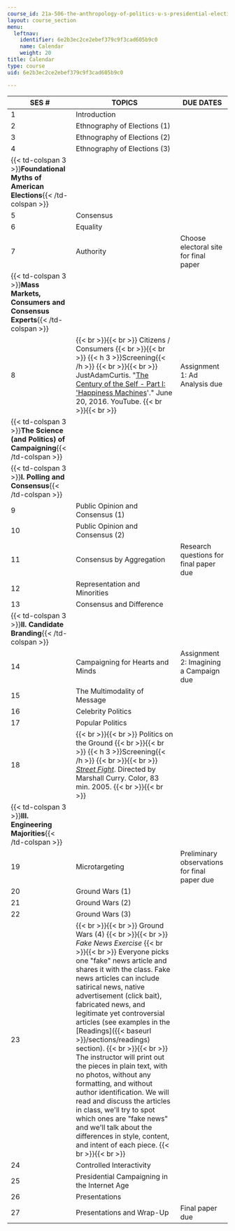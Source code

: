```yaml
---
course_id: 21a-506-the-anthropology-of-politics-u-s-presidential-election-edition-fall-2016
layout: course_section
menu:
  leftnav:
    identifier: 6e2b3ec2ce2ebef379c9f3cad605b9c0
    name: Calendar
    weight: 20
title: Calendar
type: course
uid: 6e2b3ec2ce2ebef379c9f3cad605b9c0

---
```


| SES # | TOPICS | DUE DATES |
| --- | --- | --- |
| 1 | Introduction | &nbsp; |
| 2 | Ethnography of Elections (1) | &nbsp; |
| 3 | Ethnography of Elections (2) | &nbsp; |
| 4 | Ethnography of Elections (3) | &nbsp; |
| {{< td-colspan 3 >}}**Foundational Myths of American Elections**{{< /td-colspan >}} |||
| 5 | Consensus | &nbsp; |
| 6 | Equality | &nbsp; |
| 7 | Authority | Choose electoral site for final paper |
| {{< td-colspan 3 >}}**Mass Markets, Consumers and Consensus Experts**{{< /td-colspan >}} |||
| 8 |  {{< br >}}{{< br >}} Citizens / Consumers {{< br >}}{{< br >}} {{< h 3 >}}Screening{{< /h >}} {{< br >}}{{< br >}} JustAdamCurtis. "[The Century of the Self - Part I: 'Happiness Machines](https://www.youtube.com/watch?v=DnPmg0R1M04)'." June 20, 2016. YouTube. {{< br >}}{{< br >}}  | Assignment 1: Ad Analysis due |
| {{< td-colspan 3 >}}**The Science (and Politics) of Campaigning**{{< /td-colspan >}} |||
| {{< td-colspan 3 >}}**I. Polling and Consensus**{{< /td-colspan >}} |||
| 9 | Public Opinion and Consensus (1) | &nbsp; |
| 10 | Public Opinion and Consensus (2) | &nbsp; |
| 11 | Consensus by Aggregation | Research questions for final paper due |
| 12 | Representation and Minorities | &nbsp; |
| 13 | Consensus and Difference | &nbsp; |
| {{< td-colspan 3 >}}**II. Candidate Branding**{{< /td-colspan >}} |||
| 14 | Campaigning for Hearts and Minds | Assignment 2: Imagining a Campaign due |
| 15 | The Multimodality of Message | &nbsp; |
| 16 | Celebrity Politics | &nbsp; |
| 17 | Popular Politics | &nbsp; |
| 18 |  {{< br >}}{{< br >}} Politics on the Ground {{< br >}}{{< br >}} {{< h 3 >}}Screening{{< /h >}} {{< br >}}{{< br >}} [_Street Fight_](http://www.imdb.com/title/tt0457496/?ref_=fn_al_tt_2). Directed by Marshall Curry. Color, 83 min. 2005. {{< br >}}{{< br >}}  | &nbsp; |
| {{< td-colspan 3 >}}**III. Engineering Majorities**{{< /td-colspan >}} |||
| 19 | Microtargeting | Preliminary observations for final paper due |
| 20 | Ground Wars (1) | &nbsp; |
| 21 | Ground Wars (2) | &nbsp; |
| 22 | Ground Wars (3) | &nbsp; |
| 23 |  {{< br >}}{{< br >}} Ground Wars (4) {{< br >}}{{< br >}} _Fake News Exercise_ {{< br >}}{{< br >}} Everyone picks one "fake" news article and shares it with the class. Fake news articles can include satirical news, native advertisement (click bait), fabricated news, and legitimate yet controversial articles (see examples in the [Readings]({{< baseurl >}}/sections/readings) section). {{< br >}}{{< br >}} The instructor will print out the pieces in plain text, with no photos, without any formatting, and without author identification. We will read and discuss the articles in class, we'll try to spot which ones are "fake news" and we'll talk about the differences in style, content, and intent of each piece. {{< br >}}{{< br >}}  | &nbsp; |
| 24 | Controlled Interactivity | &nbsp; |
| 25 | Presidential Campaigning in the Internet Age | &nbsp; |
| 26 | Presentations | &nbsp; |
| 27 | Presentations and Wrap-Up | Final paper due